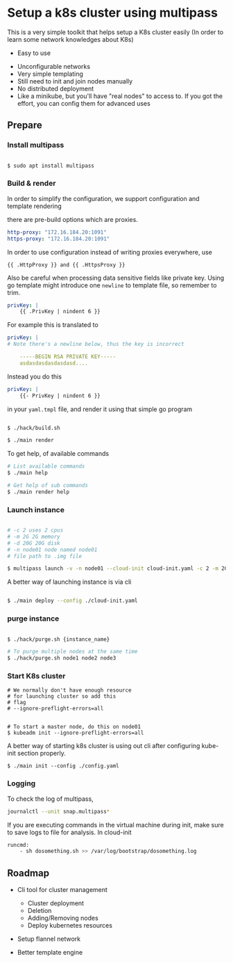 # Setup a k8s cluster using multipass

This is a very simple toolkit that helps setup a K8s cluster easily (In order to learn some network knowledges about K8s)

+ Easy to use
- Unconfigurable networks
- Very simple templating
- Still need to init and join nodes manually
- No distributed deployment
- Like a minikube, but you'll have "real nodes" to access to. If you got the effort, you can config them for advanced uses

## Prepare

### Install multipass

```bash

$ sudo apt install multipass

```


### Build & render

In order to simplify the configuration, we support configuration
and template rendering

there are pre-build options which are proxies. 

```yaml
http-proxy: "172.16.184.20:1091"
https-proxy: "172.16.184.20:1091"
```

In order to use configuration instead of writing proxies everywhere, use 

```
{{ .HttpProxy }} and {{ .HttpsProxy }}
```

Also be careful when processing data sensitive fields like private key. Using go template might introduce one `newline` to template file, so remember to trim. 

```yaml
privKey: |
    {{ .PrivKey | nindent 6 }}
```
For example this is translated to 

```yaml
privKey: |
# Note there's a newline below, thus the key is incorrect

    -----BEGIN RSA PRIVATE KEY-----
    asdasdasdasdasdasd....
```

Instead you do this

```yaml
privKey: |
    {{- PrivKey | nindent 6 }}
```

in your `yaml.tmpl` file, and render it using that simple go program

```bash

$ ./hack/build.sh

$ ./main render

```

To get help, of available commands

```bash
# List available commands
$ ./main help

# Get help of sub commands
$ ./main render help

```


### Launch instance

```bash

# -c 2 uses 2 cpus
# -m 2G 2G memory
# -d 20G 20G disk
# -n node01 node named node01
# file path to .img file

$ multipass launch -v -n node01 --cloud-init cloud-init.yaml -c 2 -m 2G -d 20G file:///home/temp/u_20.04.img
```

A better way of launching instance is via cli

```bash

$ ./main deploy --config ./cloud-init.yaml
```

### purge instance

```bash

$ ./hack/purge.sh {instance_name}

# To purge multiple nodes at the same time
$ ./hack/purge.sh node1 node2 node3
```

### Start K8s cluster


```
# We normally don't have enough resource
# for launching cluster so add this 
# flag
# --ignore-preflight-errors=all


# To start a master node, do this on node01
$ kubeadm init --ignore-preflight-errors=all
```

A better way of starting k8s cluster is using out cli after 
configuring kube-init section properly.

```
$ ./main init --config ./config.yaml
```

### Logging

To check the log of multipass,

```bash
journalctl --unit snap.multipass*
```

If you are executing commands in the virtual machine during init, make sure to save logs to file
for analysis. In cloud-init

```bash
runcmd:
    - sh dosomething.sh >> /var/log/bootstrap/dosomething.log
```

## Roadmap
- Cli tool for cluster management
  - Cluster deployment
  - Deletion
  - Adding/Removing nodes
  - Deploy kubernetes resources

- Setup flannel network
- Better template engine